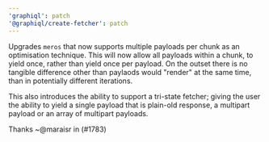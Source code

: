 ```yaml
---
'graphiql': patch
'@graphiql/create-fetcher': patch
---
```


Upgrades `meros` that now supports multiple payloads per chunk as an optimisation technique. This will now allow all
payloads within a chunk, to yield once, rather than yield once per payload. On the outset there is no tangible
difference other than paylaods would "render" at the same time, than in potentially different iterations.

This also introduces the ability to support a tri-state fetcher; giving the user the ability to yield a single payload
that is plain-old response, a multipart payload or an array of multipart payloads.

Thanks ~@maraisr in (#1783)
